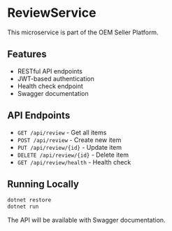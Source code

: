 # ReviewService

This microservice is part of the OEM Seller Platform.

## Features

- RESTful API endpoints
- JWT-based authentication
- Health check endpoint
- Swagger documentation

## API Endpoints

- `GET /api/review` - Get all items
- `POST /api/review` - Create new item
- `PUT /api/review/{id}` - Update item
- `DELETE /api/review/{id}` - Delete item
- `GET /api/review/health` - Health check

## Running Locally

```bash
dotnet restore
dotnet run
```

The API will be available with Swagger documentation.
